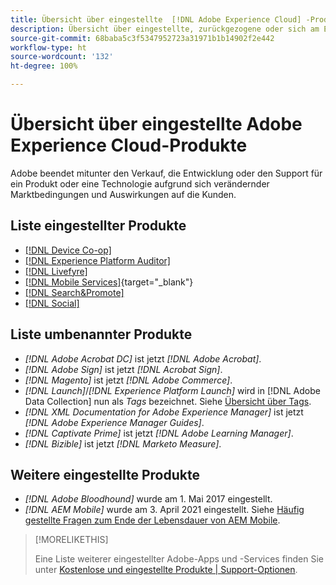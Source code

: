 ```yaml
---
title: Übersicht über eingestellte  [!DNL Adobe Experience Cloud] -Produkte
description: Übersicht über eingestellte, zurückgezogene oder sich am Ende ihrer Lebensdauer befindliche Produkte für  [!DNL Adobe Experience Cloud] und  [!DNL Adobe Experience Platform]
source-git-commit: 68baba5c3f5347952723a31971b1b14902f2e442
workflow-type: ht
source-wordcount: '132'
ht-degree: 100%

---
```



# Übersicht über eingestellte Adobe Experience Cloud-Produkte

Adobe beendet mitunter den Verkauf, die Entwicklung oder den Support für ein Produkt oder eine Technologie aufgrund sich verändernder Marktbedingungen und Auswirkungen auf die Kunden.

## Liste eingestellter Produkte

* [[!DNL Device Co-op]](device-co-op.md)
* [[!DNL Experience Platform Auditor]](auditor.md)
* [[!DNL Livefyre]](livefyre.md)
* [[!DNL Mobile Services]](https://experienceleague.adobe.com/docs/mobile-services/using/eol.html?lang=de){target=&quot;_blank&quot;}
* [[!DNL Search&Promote]](search-promote.md)
* [[!DNL Social]](social.md)

<!--
## Notifications of upcoming products to be discontinued

* [!DNL Data Workbench] end-of-life date is **December 31, 2023**. [Link]

-->

## Liste umbenannter Produkte

* *[!DNL Adobe Acrobat DC]* ist jetzt *[!DNL Adobe Acrobat]*.
* *[!DNL Adobe Sign]* ist jetzt *[!DNL Acrobat Sign]*.
* *[!DNL Magento]* ist jetzt *[!DNL Adobe Commerce]*.
* *[!DNL Launch]*/*[!DNL Experience Platform Launch]* wird in [!DNL Adobe Data Collection] nun als *Tags* bezeichnet. Siehe [Übersicht über Tags](https://experienceleague.adobe.com/docs/experience-platform/tags/home.html?lang=de).
* *[!DNL XML Documentation for Adobe Experience Manager]* ist jetzt *[!DNL Adobe Experience Manager Guides]*.
* *[!DNL Captivate Prime]* ist jetzt *[!DNL Adobe Learning Manager]*.
* *[!DNL Bizible]* ist jetzt *[!DNL Marketo Measure]*.

## Weitere eingestellte Produkte

* *[!DNL Adobe Bloodhound]* wurde am 1. Mai 2017 eingestellt.
* *[!DNL AEM Mobile]* wurde am 3. April 2021 eingestellt. Siehe [Häufig gestellte Fragen zum Ende der Lebensdauer von AEM Mobile](https://helpx.adobe.com/de/digital-publishing-solution/help/aem-mobile-end-of-life-faq.html).

>[!MORELIKETHIS]
>
>Eine Liste weiterer eingestellter Adobe-Apps und -Services finden Sie unter [Kostenlose und eingestellte Produkte | Support-Optionen](https://helpx.adobe.com/de/support/programs/support-options-free-discontinued-apps-services.html).
